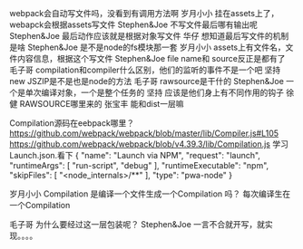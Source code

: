 webpack会自动写文件吗，没看到有调用方法啊 
岁月小小
挂在assets上了，webapck会根据assets写文件 
Stephen&Joe
不写文件最后哪有输出呢 
Stephen&Joe
最后动作应该就是根据对象写文件 
华仔
想知道最后写文件的机制是啥 
Stephen&Joe
是不是node的fs模块那一套 
岁月小小
assets上有文件名，文件内容信息，根据这个写文件 
Stephen&Joe
file name和 source反正是都有了 
毛子哥
compilation和compiler什么区别，他们的监听的事件不是一个吧 
坚持
new JSZIP是不是也是node的方法 
毛子哥
rawsource是干什的 
Stephen&Joe
一个是单次编译对象，一个是整个任务的 
坚持
应该是他们身上有不同作用的钩子 
徐健
RAWSOURCE哪里来的 
张宝丰
能和dist一层嘛 


Compilation源码在eebpack哪里？
https://github.com/webpack/webpack/blob/master/lib/Compiler.js#L105
https://github.com/webpack/webpack/blob/v4.39.3/lib/Compilation.js 
学习
Launch.json.看下 
  {
            "name": "Launch via NPM",
            "request": "launch",
            "runtimeArgs": [
                "run-script",
                "debug"
            ],
            "runtimeExecutable": "npm",
            "skipFiles": [
                "<node_internals>/**"
            ],
            "type": "pwa-node"
        }

岁月小小
Compilation 是编译一个文件生成一个Compilation 吗？ 
每次编译生在一个Compilation

毛子哥
为什么要经过这一层包装呢？ 
Stephen&Joe
一言不合就开写，就实现。。。。 

